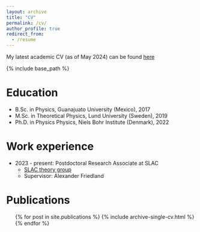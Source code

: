 ```yaml
---
layout: archive
title: "CV"
permalink: /cv/
author_profile: true
redirect_from:
  - /resume
---
```


My latest academic CV (as of May 2024) can be found [here](https://ianpaga.github.io/files/CV_IPG.pdf)


{% include base_path %}

Education
======
* B.Sc. in Physics, Guanajuato University (Mexico), 2017
* M.Sc. in Theoretical Physics, Lund University (Sweden), 2019
* Ph.D. in Physics Physics, Niels Bohr Institute (Denmark), 2022 

Work experience
======
* 2023 - present: Postdoctoral Research Associate at SLAC
  * [SLAC theory group](https://theory.slac.stanford.edu/)
  * Supervisor: Alexander Friedland

Publications
======
  <ul>{% for post in site.publications %}
    {% include archive-single-cv.html %}
  {% endfor %}</ul>
  
  


